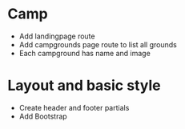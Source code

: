 # Camp

* Add landingpage route
* Add campgrounds page route to list all grounds
* Each campground has name and image

# Layout and basic style

* Create header and footer partials
* Add Bootstrap